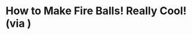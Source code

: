 <!--
id: 25086221
link: http://tumblr.atmos.org/post/25086221/how-to-make-fire-balls-really-cool-via
slug: how-to-make-fire-balls-really-cool-via
date: Wed Jan 30 2008 10:46:59 GMT-0800 (PST)
publish: 2008-01-030
tags: 
title: How to Make Fire Balls! Really Cool! (via )
-->


How to Make Fire Balls! Really Cool! (via )
===========================================



